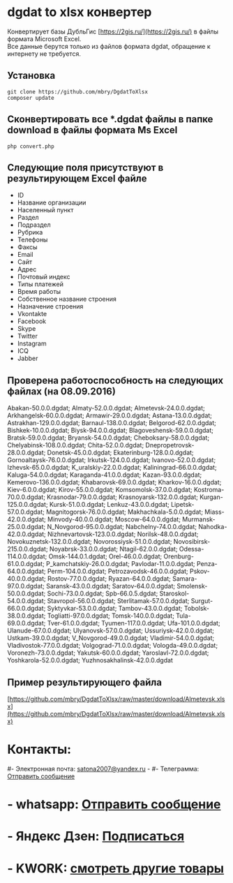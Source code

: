 # dgdat to xlsx конвертер

Конвертирует базы ДубльГис [https://2gis.ru/](https://2gis.ru/) в файлы формата Microsoft Excel.  
Все данные берутся только из файлов формата dgdat, обращение к интернету не требуется.  

## Установка

```
git clone https://github.com/mbry/DgdatToXlsx
composer update
```

## Сконвертировать все *.dgdat файлы в папке download в файлы формата Ms Excel

```
php convert.php
```

## Следующие поля присутствуют в результирующем Excel файле

* ID
* Название организации
* Населенный пункт
* Раздел
* Подраздел
* Рубрика
* Телефоны
* Факсы
* Email
* Сайт
* Адрес
* Почтовый индекс
* Типы платежей
* Время работы
* Собственное название строения
* Назначение строения
* Vkontakte
* Facebook
* Skype
* Twitter
* Instagram
* ICQ
* Jabber   

## Проверена работоспособность на следующих файлах (на 08.09.2016)

Abakan-50.0.0.dgdat; Almaty-52.0.0.dgdat; Almetevsk-24.0.0.dgdat; Arkhangelsk-60.0.0.dgdat; Armawir-29.0.0.dgdat; Astana-13.0.0.dgdat; Astrakhan-129.0.0.dgdat; Barnaul-138.0.0.dgdat; Belgorod-62.0.0.dgdat; Bishkek-10.0.0.dgdat; Biysk-94.0.0.dgdat; Blagoveshensk-59.0.0.dgdat; Bratsk-59.0.0.dgdat; Bryansk-54.0.0.dgdat; Cheboksary-58.0.0.dgdat; Chelyabinsk-108.0.0.dgdat; Chita-52.0.0.dgdat; Dnepropetrovsk-28.0.0.dgdat; Donetsk-45.0.0.dgdat; Ekaterinburg-128.0.0.dgdat; Gornoaltaysk-76.0.0.dgdat; Irkutsk-124.0.0.dgdat; Ivanovo-52.0.0.dgdat; Izhevsk-65.0.0.dgdat; K_uralskiy-22.0.0.dgdat; Kaliningrad-66.0.0.dgdat; Kaluga-54.0.0.dgdat; Karaganda-41.0.0.dgdat; Kazan-93.0.0.dgdat; Kemerovo-136.0.0.dgdat; Khabarovsk-69.0.0.dgdat; Kharkov-16.0.0.dgdat; Kiev-6.0.0.dgdat; Kirov-55.0.0.dgdat; Komsomolsk-37.0.0.dgdat; Kostroma-70.0.0.dgdat; Krasnodar-79.0.0.dgdat; Krasnoyarsk-132.0.0.dgdat; Kurgan-125.0.0.dgdat; Kursk-51.0.0.dgdat; Lenkuz-43.0.0.dgdat; Lipetsk-57.0.0.dgdat; Magnitogorsk-76.0.0.dgdat; Makhachkala-5.0.0.dgdat; Miass-42.0.0.dgdat; Minvody-40.0.0.dgdat; Moscow-64.0.0.dgdat; Murmansk-25.0.0.dgdat; N_Novgorod-95.0.0.dgdat; Nabchelny-74.0.0.dgdat; Nahodka-42.0.0.dgdat; Nizhnevartovsk-123.0.0.dgdat; Norilsk-48.0.0.dgdat; Novokuznetsk-132.0.0.dgdat; Novorossiysk-51.0.0.dgdat; Novosibirsk-215.0.0.dgdat; Noyabrsk-33.0.0.dgdat; Ntagil-62.0.0.dgdat; Odessa-114.0.0.dgdat; Omsk-144.0.1.dgdat; Orel-46.0.0.dgdat; Orenburg-61.0.0.dgdat; P_kamchatskiy-26.0.0.dgdat; Pavlodar-11.0.0.dgdat; Penza-64.0.0.dgdat; Perm-104.0.0.dgdat; Petrozavodsk-46.0.0.dgdat; Pskov-40.0.0.dgdat; Rostov-77.0.0.dgdat; Ryazan-64.0.0.dgdat; Samara-97.0.0.dgdat; Saransk-43.0.0.dgdat; Saratov-64.0.0.dgdat; Smolensk-50.0.0.dgdat; Sochi-73.0.0.dgdat; Spb-66.0.5.dgdat; Staroskol-54.0.0.dgdat; Stavropol-56.0.0.dgdat; Sterlitamak-57.0.0.dgdat; Surgut-66.0.0.dgdat; Syktyvkar-53.0.0.dgdat; Tambov-43.0.0.dgdat; Tobolsk-38.0.0.dgdat; Togliatti-97.0.0.dgdat; Tomsk-140.0.0.dgdat; Tula-69.0.0.dgdat; Tver-61.0.0.dgdat; Tyumen-117.0.0.dgdat; Ufa-101.0.0.dgdat; Ulanude-67.0.0.dgdat; Ulyanovsk-57.0.0.dgdat; Ussuriysk-42.0.0.dgdat; Ustkam-39.0.0.dgdat; V_Novgorod-49.0.0.dgdat; Vladimir-54.0.0.dgdat; Vladivostok-77.0.0.dgdat; Volgograd-71.0.0.dgdat; Vologda-49.0.0.dgdat; Voronezh-73.0.0.dgdat; Yakutsk-60.0.0.dgdat; Yaroslavl-72.0.0.dgdat; Yoshkarola-52.0.0.dgdat; Yuzhnosakhalinsk-42.0.0.dgdat

## Пример результирующего файла
 
[https://github.com/mbry/DgdatToXlsx/raw/master/download/Almetevsk.xlsx](https://github.com/mbry/DgdatToXlsx/raw/master/download/Almetevsk.xlsx)


# Контакты:
#- Электронная почта: satona2007@yandex.ru - 
#- Телеграмма: [Отправить сообщение]([](https://t.me/fradyrad))
# - whatsapp: [Отправить сообщение](https://wa.me/79511193576)
# - Яндекс Дзен: [Подписаться](https://dzen.ru/privatsoft)
# - KWORK:  [смотреть другие товары](https://kwork.ru/user/sleadgenrator)

